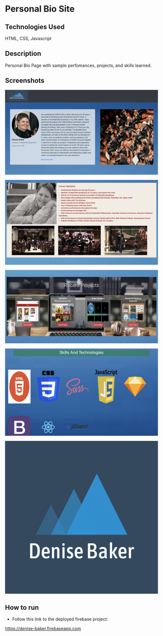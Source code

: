# Personal Bio Site

## Technologies Used
HTML, CSS, Javascript

## Description
Personal Bio Page with sample perfomances, projects, and skills learned.

## Screenshots
![screenshot-1](https://github.com/denzelb5/personal-bio-site/raw/master/screenshots/BIO1.png)

![screenshot-2](https://github.com/denzelb5/personal-bio-site/raw/master/screenshots/BIO2.png)

![screenshot-3](https://github.com/denzelb5/personal-bio-site/raw/master/screenshots/BIO3.png)

![screenshot-4](https://github.com/denzelb5/personal-bio-site/raw/master/screenshots/BIO4.png)

![screenshot-5](https://github.com/denzelb5/personal-bio-site/raw/master/screenshots/logo.png)

## How to run
* Follow this link to the deployed firebase project:

https://denise-baker.firebaseapp.com